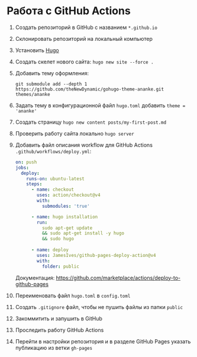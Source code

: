 # Работа с GitHub Actions

1. Создать репозиторий в GitHub с названием `*.github.io`
2. Склонировать репозиторий на локальный компьютер
3. Установить [Hugo](https://gohugo.io)
4. Создать скелет нового сайта: `hugo new site --force .`
5. Добавить тему оформления:
   ```
   git submodule add --depth 1 https://github.com/theNewDynamic/gohugo-theme-ananke.git themes/ananke
   ```
6. Задать тему в конфигурационной файл `hugo.toml` добавить `theme = 'ananke'`
7. Создать страницу `hugo new content posts/my-first-post.md`
8. Проверить работу сайта локально `hugo server`
9. Добавить файл описания workflow для GitHub Actions `.github/workflows/deploy.yml`:

   ```yaml
   on: push
   jobs:
     deploy:
       runs-on: ubuntu-latest
       steps:
         - name: checkout
           uses: action/checkout@v4
           with:
             submodules: 'true'

         - name: hugo installation
           run:
             sudo apt-get update
             && sudo apt-get install -y hugo
             && sudo hugo
        
         - name: deploy
           uses: JamesIves/github-pages-deploy-action@v4
           with:
             folder: public
   ```

   Документация: https://github.com/marketplace/actions/deploy-to-github-pages
10. Переименовать файл `hugo.toml` в `config.toml`
11. Создать `.gitignore` файл, чтобы не пушить файлы из папки `public`
12. Закоммитить и запушить в GitHub
13. Проследить работу GitHub Actions
14. Перейти в настройки репозитория и в разделе GitHub Pages указать публикацию из ветки `gh-pages`
